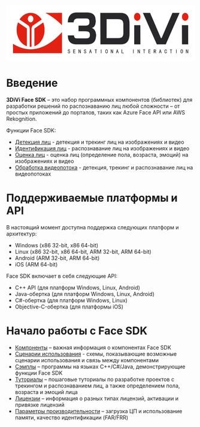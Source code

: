 <p align="center">
<a href="https://face.3divi.com/ru"><img src="doc/img/3divi_logo.png" width="600" height="150" title="3DiVi Logo" alt="Logo"></a>
</p>

# Введение

**3DiVi Face SDK** – это набор программных компонентов (библиотек) для разработки решений по распознаванию лиц любой сложности – от простых приложений до порталов, таких как Azure Face API или AWS Rekognition.

Функции Face SDK: 
* [Детекция лиц](doc/development/face_capturing.md) - детекция и трекинг лиц на изображениях и видео 
* [Идентификация лиц](doc/development/face_identification.md) - распознавание лиц на изображениях и видео 
* [Оценка лиц](doc/development/face_estimation.md) - оценка лиц (определение пола, возраста, эмоций) на изображениях и видео
* [Обработка видеопотока](doc/development/video_stream_processing.md) - детекция, трекинг и распознавание лиц на видеопотоках 

# Поддерживаемые платформы и API

В настоящий момент доступна поддержка следующих платформ и архитектур:

* Windows (x86 32-bit, x86 64-bit)
* Linux (x86 32-bit, x86 64-bit, ARM 32-bit, ARM 64-bit)
* Android (ARM 32-bit, ARM 64-bit)
* iOS (ARM 64-bit)

Face SDK включает в себя следующие API:

* C++ API (для платформ Windows, Linux, Android)
* Java-обертка (для платформ Windows, Linux, Android)
* C#-обертка (для платформ Windows, Linux)
* Objective-C-обертка (для платформы iOS)

# Начало работы с Face SDK 

* [Компоненты](doc/components.md) – важная информация о компонентах Face SDK
* [Сценарии использования](doc/use_cases.md) - схемы, показывающие возможные сценарии использования и связь между компонентами
* [Сэмплы](doc/samples) – программы на языках C++/C#/Java, демонстрирующие функции Face SDK
* [Туториалы](doc/tutorials) – пошаговые туториалы по разработке проектов с трекингом и распознаванием лиц, а также определением пола, возраста и эмоций лица
* [Лицензии](doc/licenses.md) – информация о разных типах лицензий, активации и привязке лицензий 
* [Параметры производительности](doc/performance_parameters.md) – загрузка ЦП и использование памяти, качество идентификации (FAR/FRR) 

